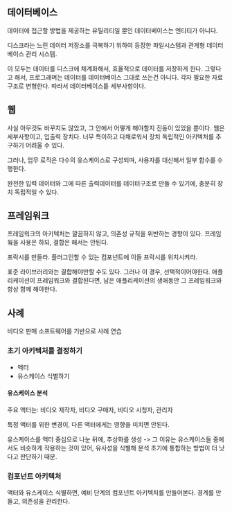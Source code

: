 ## 데이터베이스
데이터에 접근할 방법을 제공하는 유틸리티일 뿐인 데이터베이스는 엔티티가 아니다.

디스크라는 느린 데이터 저장소를 극복하기 위하여 등장한 파일시스템과 관계형 데이터베이스 관리 시스템.

이 모두는 데이터를 디스크에 체계화해서, 효율적으로 데이터를 저장하게 한다. 
그렇다고 해서, 프로그래머는 데이터를 데이터베이스 그대로 쓰는건 아니다. 
각자 필요한 자료구조로 변형한다. 따라서 데이터베이스틑 세부사항이다.

## 웹
사실 아무것도 바꾸지도 않았고, 그 안에서 어떻게 해야할지 진동이 있었을 뿐이다.
웹은 세부사항이고, 입출력 장치다. 너무 특이하고 다채로워서 장치 독립적인 아키텍처를 추구하기 어려울 수 있다. 

그러나, 업무 로직은 다수의 유스케이스로 구성되며, 사용자를 대신해서 일부 함수를 수행한다.

완전한 입력 데이터와 그에 따른 출력데이터를 데이터구조로 만들 수 있기에, 충분히 장치 독립적일 수 있다.

## 프레임워크
프레임워크의 아키텍처는 깔끔하지 않고, 의존성 규칙을 위반하는 경향이 있다. 
프레임웤을 사용은 하되, 결합은 해서는 안된다. 

프락시를 만들라. 
플러그인할 수 있는 컴포넌트에 이들 프락시를 위치시켜라.

표준 라이브러리와는 결합해야만할 수도 있다.
그러나 이 경우, 선택적이어야한다. 애플리케이션이 프레임워크와 결합된다면, 남은 애플리케이션의 생애동안 그 프레임워크와 항상 함께 해야한다.

## 사례
비디오 판매 소프트웨어를 기반으로 사례 연습

### 초기 아키텍처를 결정하기
- 액터
- 유스케이스 식별하기

#### 유스케이스 분석
주요 액터는: 비디오 제작자, 비디오 구매자, 비디오 시청자, 관리자 

특정 액터를 위한 변경이, 다른 액터에게는 영향을 미치면 안된다.

유스케이스를 액터 중심으로 나눈 뒤에, 추상화를 생성 -> 그 이유는 유스케이스들 중에서도 비슷하게 작용하는 것이 있어, 유사성을 식별해 분석 초기에 통합하는 방법이 더 낫다고 판단하기 때문.

### 컴포넌트 아키텍처
액터와 유스케이스 식별하면, 예비 단계의 컴포넌트 아키텍처를 만들어본다. 
경계를 만들고, 의존성을 관리한다. 

